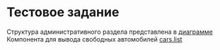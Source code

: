 # Тестовое задание

Структура административного раздела представлена в [диаграмме](Диаграмма%20без%20названия.pdf)  
Компонента для вывода свободных автомобилей [cars.list](/dev/cars.list)